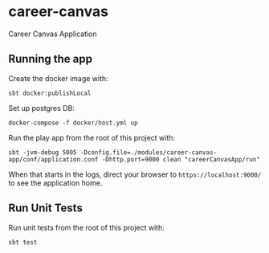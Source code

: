 # career-canvas
Career Canvas Application

## Running the app

Create the docker image with:

```
sbt docker:publishLocal
```

Set up postgres DB:

```
docker-compose -f docker/host.yml up
```

Run the play app from the root of this project with:

```
sbt -jvm-debug 5005 -Dconfig.file=./modules/career-canvas-app/conf/application.conf -Dhttp.port=9000 clean "careerCanvasApp/run"
```

When that starts in the logs, direct your browser to `https://localhost:9000/` to see the application home.

## Run Unit Tests

Run unit tests from the root of this project with:

```
sbt test
```